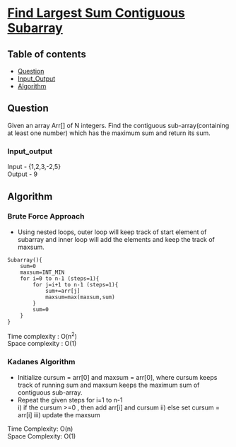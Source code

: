 # [Find Largest Sum Contiguous Subarray](https://practice.geeksforgeeks.org/problems/kadanes-algorithm-1587115620/1)

## Table of contents

- [Question](#question)
- [Input_Output](#input_output)
- [Algorithm](#algorithm)

## Question
Given an array Arr[] of N integers. Find the contiguous sub-array(containing at least one number) which has the maximum sum and return its sum. </br>


### Input_output
Input - {1,2,3,-2,5} </br>
Output - 9

## Algorithm

### Brute Force Approach
- Using nested loops, outer loop will keep track of start element of subarray and inner loop will add the elements and keep the track of maxsum.

```
Subarray(){
    sum=0
    maxsum=INT_MIN
    for i=0 to n-1 (steps=1){
        for j=i+1 to n-1 (steps=1){
            sum+=arr[j]
            maxsum=max(maxsum,sum)
        }
        sum=0
    }
}

```
Time complexity : O(n<sup>2</sup>) </br>
Space complexity : O(1)

### Kadanes Algorithm
- Initialize cursum = arr[0] and maxsum = arr[0], where cursum keeps track of running sum and maxsum keeps the maximum sum of contiguous sub-array. 
- Repeat the given steps for i=1 to n-1 </br>
i) if the cursum >=0 , then add arr[i] and cursum
ii) else set cursum = arr[i]
iii) update the maxsum

Time Complexity: O(n) </br>
Space Complexity: O(1)